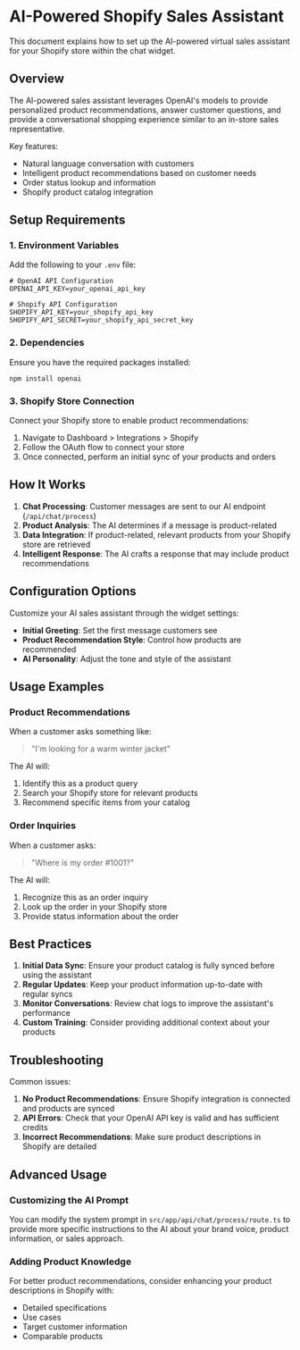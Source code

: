 # AI-Powered Shopify Sales Assistant

This document explains how to set up the AI-powered virtual sales assistant for your Shopify store within the chat widget.

## Overview

The AI-powered sales assistant leverages OpenAI's models to provide personalized product recommendations, answer customer questions, and provide a conversational shopping experience similar to an in-store sales representative.

Key features:
- Natural language conversation with customers
- Intelligent product recommendations based on customer needs
- Order status lookup and information
- Shopify product catalog integration

## Setup Requirements

### 1. Environment Variables

Add the following to your `.env` file:

```
# OpenAI API Configuration
OPENAI_API_KEY=your_openai_api_key

# Shopify API Configuration
SHOPIFY_API_KEY=your_shopify_api_key
SHOPIFY_API_SECRET=your_shopify_api_secret_key
```

### 2. Dependencies

Ensure you have the required packages installed:

```
npm install openai
```

### 3. Shopify Store Connection

Connect your Shopify store to enable product recommendations:

1. Navigate to Dashboard > Integrations > Shopify
2. Follow the OAuth flow to connect your store
3. Once connected, perform an initial sync of your products and orders

## How It Works

1. **Chat Processing**: Customer messages are sent to our AI endpoint (`/api/chat/process`)
2. **Product Analysis**: The AI determines if a message is product-related
3. **Data Integration**: If product-related, relevant products from your Shopify store are retrieved
4. **Intelligent Response**: The AI crafts a response that may include product recommendations

## Configuration Options

Customize your AI sales assistant through the widget settings:

- **Initial Greeting**: Set the first message customers see
- **Product Recommendation Style**: Control how products are recommended
- **AI Personality**: Adjust the tone and style of the assistant

## Usage Examples

### Product Recommendations

When a customer asks something like:
> "I'm looking for a warm winter jacket"

The AI will:
1. Identify this as a product query
2. Search your Shopify store for relevant products
3. Recommend specific items from your catalog

### Order Inquiries

When a customer asks:
> "Where is my order #1001?"

The AI will:
1. Recognize this as an order inquiry
2. Look up the order in your Shopify store
3. Provide status information about the order

## Best Practices

1. **Initial Data Sync**: Ensure your product catalog is fully synced before using the assistant
2. **Regular Updates**: Keep your product information up-to-date with regular syncs
3. **Monitor Conversations**: Review chat logs to improve the assistant's performance
4. **Custom Training**: Consider providing additional context about your products

## Troubleshooting

Common issues:

1. **No Product Recommendations**: Ensure Shopify integration is connected and products are synced
2. **API Errors**: Check that your OpenAI API key is valid and has sufficient credits
3. **Incorrect Recommendations**: Make sure product descriptions in Shopify are detailed

## Advanced Usage

### Customizing the AI Prompt

You can modify the system prompt in `src/app/api/chat/process/route.ts` to provide more specific instructions to the AI about your brand voice, product information, or sales approach.

### Adding Product Knowledge

For better product recommendations, consider enhancing your product descriptions in Shopify with:
- Detailed specifications
- Use cases
- Target customer information
- Comparable products 
